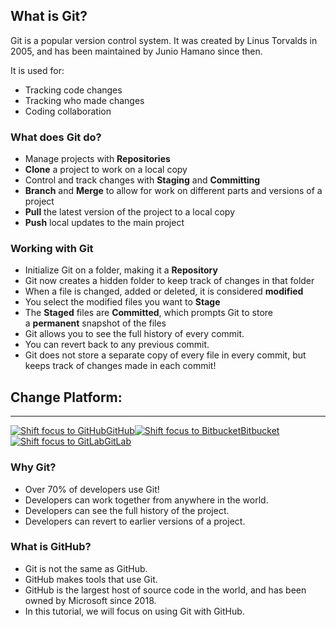 ## What is Git?

Git is a popular version control system. It was created by Linus Torvalds in 2005, and has been maintained by Junio Hamano since then.

It is used for:

-   Tracking code changes
-   Tracking who made changes
-   Coding collaboration

### What does Git do?

-   Manage projects with **Repositories**
-   **Clone** a project to work on a local copy
-   Control and track changes with **Staging** and **Committing**
-   **Branch** and **Merge** to allow for work on different parts and versions of a project
-   **Pull** the latest version of the project to a local copy
-   **Push** local updates to the main project

### Working with Git

-   Initialize Git on a folder, making it a **Repository**
-   Git now creates a hidden folder to keep track of changes in that folder
-   When a file is changed, added or deleted, it is considered **modified**
-   You select the modified files you want to **Stage**
-   The **Staged** files are **Committed**, which prompts Git to store a **permanent** snapshot of the files
-   Git allows you to see the full history of every commit.
-   You can revert back to any previous commit.
-   Git does not store a separate copy of every file in every commit, but keeps track of changes made in each commit!

## Change Platform:

---

[![Shift focus to GitHub](https://www.w3schools.com/git/img_remote_github.png)GitHub](https://www.w3schools.com/git/git_intro.asp?remote=github)[![Shift focus to Bitbucket](https://www.w3schools.com/git/img_remote_bitbucket.png)Bitbucket](https://www.w3schools.com/git/git_intro.asp?remote=bitbucket)[![Shift focus to GitLab](https://www.w3schools.com/git/img_remote_gitlab.png)GitLab](https://www.w3schools.com/git/git_intro.asp?remote=gitlab)

### Why Git?

-   Over 70% of developers use Git!
-   Developers can work together from anywhere in the world.
-   Developers can see the full history of the project.
-   Developers can revert to earlier versions of a project.

### What is GitHub?

-   Git is not the same as GitHub.
-   GitHub makes tools that use Git.
-   GitHub is the largest host of source code in the world, and has been owned by Microsoft since 2018.
-   In this tutorial, we will focus on using Git with GitHub.